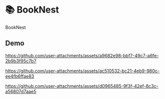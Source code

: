 # 📚 BookNest

BookNest  
  
## Demo
 


https://github.com/user-attachments/assets/a9682e98-bbf7-49c7-a6fe-2b9b3f95c7b7

https://github.com/user-attachments/assets/ac510532-bc21-4eb9-980c-ee4fb6ffae83

https://github.com/user-attachments/assets/d0965485-9f3f-42ef-8c3c-a56807d7aae5


